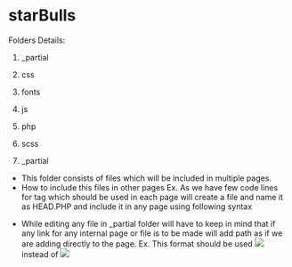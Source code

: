 # starBulls

Folders Details:
1. _partial
2. css
3. fonts
4. js
5. php
6. scss

1. _partial
- This folder consists of files which will be included in multiple pages.
- How to include this files in other pages 
Ex. As we have few code lines for <HEAD> tag which should be used in each page will create a file and name it as HEAD.PHP and include it in any page using following syntax
<?php include '_partial/head.php' ?>
- While editing any file in _partial folder will have to keep in mind that if any link for any internal page or file is to be made will add path as if we are adding directly to the page. 
Ex. This format should be used <img src="img/imageName.extension" /> instead of <img src="../img/imageName.extension" />
